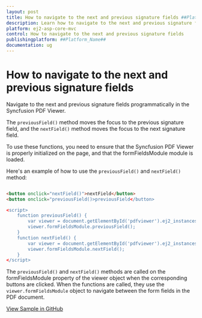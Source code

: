 ```yaml
---
layout: post
title: How to navigate to the next and previous signature fields ##Platform_Name## Pdfviewer Component
description: Learn how to navigate to the next and previous signature fields in Syncfusion ##Platform_Name## Pdfviewer component of Syncfusion Essential JS 2 and more.
platform: ej2-asp-core-mvc
control: How to navigate to the next and previous signature fields
publishingplatform: ##Platform_Name##
documentation: ug
---
```


# How to navigate to the next and previous signature fields

Navigate to the next and previous signature fields programmatically in the Syncfusion PDF Viewer.

The `previousField()` method moves the focus to the previous signature field, and the `nextField()` method moves the focus to the next signature field.

To use these functions, you need to ensure that the Syncfusion PDF Viewer is properly initialized on the page, and that the formFieldsModule module is loaded.

Here's an example of how to use the `previousField()` and `nextField()` method:

```html

<button onclick="nextField()">nextField</button>
<button onclick="previousField()>previousField</button>

<script>
    function previousField() {
        var viewer = document.getElementById('pdfviewer').ej2_instances[0];
        viewer.formFieldsModule.previousField();
    }
    function nextField() {
        var viewer = document.getElementById('pdfviewer').ej2_instances[0];
        viewer.formFieldsModule.nextField();
    }
</script> 

```

The `previousField()` and `nextField()` methods are called on the formFieldsModule property of the viewer object when the corresponding buttons are clicked. When the functions are called, they use the `viewer.formFieldsModule` object to navigate between the form fields in the PDF document.

[View Sample in GitHub]()